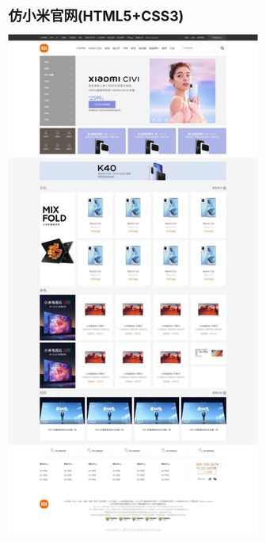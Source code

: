 # 仿小米官网(HTML5+CSS3)

![仿小米官网](https://github.com/xiangxiongfly/web_xiaomi/blob/main/a.jpeg?raw=true)
